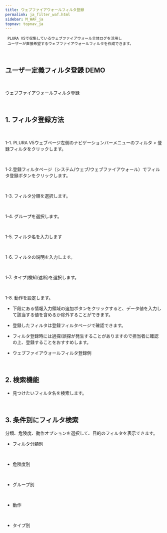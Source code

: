 ```yaml
---
title: ウェブファイアウォールフィルタ登録
permalink: ja_filter_waf.html
sidebar: M_WAF_ja
topnav: topnav_ja
---
```


     PLURA V5で収集しているウェブファイアウォール全体ログを活用し
     ユーザーが直接希望するウェブファイアウォールフィルタを作成できます。

<br />

## ユーザー定義フィルタ登録 DEMO

 <!-- <style>.embed-container { position: relative; padding-bottom: 56.25%; height: 0; overflow: hidden; max-width: 100%; } .embed-container iframe, .embed-container object, .embed-container embed { position: absolute; top: 0; left: 0; width: 100%; height: 100%; }</style><div class='embed-container'><iframe src='https://www.youtube.com/embed/y9NnH2fjzEU' frameborder='0' allowfullscreen></iframe></div> -->

<br />

ウェブファイアウォールフィルタ登録

<!-- [![image](/docs/images/Manual/waf/filter/1.png){: width="800" }](/docs/images/Manual/waf/filter/1.png){: target="_blank"}-->

<br />

## 1. フィルタ登録方法

<br />

1-1. PLURA V5ウェブページ左側のナビゲーションバーメニューのフィルタ > 登録フィルタをクリックします。

<!-- [![image](/docs/images/Manual/waf/filter/2.png)](/docs/images/Manual/waf/filter/2.png){: target="_blank"}-->

<br />

1-2.登録フィルタページ（システム/ウェブ/ウェブファイアウォール）でフィルタ登録ボタンをクリックします。

<!-- [![image](/docs/images/Manual/waf/filter/3.png){: width="800" }](/docs/images/Manual/waf/filter/3.png){: target="_blank"}-->

<br />

1-3. フィルタ分類を選択します。

<!-- [![image](/docs/images/Manual/waf/filter/4.png)](/docs/images/Manual/waf/filter/4.png){: target="_blank"}-->

<br />

1-4. グループを選択します。

<br />

1-5. フィルタ名を入力します

<br />

1-6. フィルタの説明を入力します。

<br />

1-7. タイプ(検知/遮断)を選択します。

<br />

1-8. 動作を設定します。

- 下段にある情報入力領域の追加ボタンをクリックすると、データ値を入力して該当する値を含めるか除外することができます。

- 登録したフィルタは登録フィルタページで確認できます。

- フィルタ登録時には過探/誤探が発生することがありますので担当者に確認の上、登録することをおすすめします。

- ウェブファイアウォールフィルタ登録例
<!-- [![image](/docs/images/Manual/waf/filter/5.png){: width="800" }](/docs/images/Manual/waf/filter/5.png){: target="_blank"}-->

<br />

## 2. 検索機能
- 見つけたいフィルタ名を検索します。
<!-- [![image](/docs/images/Manual/waf/filter/6.png)](/docs/images/Manual/waf/filter/6.png){: target="_blank"}-->
 
<br />

## 3. 条件別にフィルタ検索
分類、危険度、動作オプションを選択して、目的のフィルタを表示できます。

- フィルタ分類別
<!-- [![image](/docs/images/Manual/waf/filter/7.png)](/docs/images/Manual/waf/filter/7.png){: target="_blank"}-->

<br /> 

- 危険度別
<!-- [![image](/docs/images/Manual/waf/filter/8.png)](/docs/images/Manual/waf/filter/8.png){: target="_blank"}-->
 
 <br />

- グループ別
<!-- [![image](/docs/images/Manual/waf/filter/9.png)](/docs/images/Manual/waf/filter/9.png){: target="_blank"}-->
 
<br />

- 動作
<!-- [![image](/docs/images/Manual/waf/filter/10.png)](/docs/images/Manual/waf/filter/10.png){: target="_blank"}-->
 
<br /> 

- タイプ別
<!-- [![image](/docs/images/Manual/waf/filter/11.png)](/docs/images/Manual/waf/filter/11.png){: target="_blank"}-->
